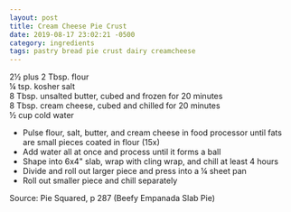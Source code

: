 ```yaml
---
layout: post
title: Cream Cheese Pie Crust
date: 2019-08-17 23:02:21 -0500
category: ingredients
tags: pastry bread pie crust dairy creamcheese
---
```

2½ plus 2 Tbsp. flour  
¼ tsp. kosher salt  
8 Tbsp. unsalted butter, cubed and frozen for 20 minutes  
8 Tbsp. cream cheese, cubed and chilled for 20 minutes  
½ cup cold water  

  * Pulse flour, salt, butter, and cream cheese in food processor until fats are small pieces coated in flour (15x)
  * Add water all at once and process until it forms a ball
  * Shape into 6x4" slab, wrap with cling wrap, and chill at least 4 hours
  * Divide and roll out larger piece and press into a ¼ sheet pan
  * Roll out smaller piece and chill separately

Source: Pie Squared, p 287 (Beefy Empanada Slab Pie)  
